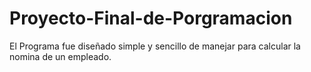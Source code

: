 # Proyecto-Final-de-Porgramacion
El Programa fue diseñado simple y sencillo de manejar para calcular la nomina de un empleado.
